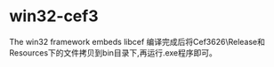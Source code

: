 # win32-cef3
The win32 framework embeds libcef
编译完成后将Cef3626\Release和Resources下的文件拷贝到bin目录下,再运行.exe程序即可。
